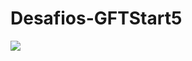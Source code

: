# Desafios-GFTStart5
<p align="# Desafios-GFTStart5 ">
<img src="http://img.shields.io/static/v1?label=STATUS&message=#Desafios-GFTStart5&color=GREEN&style=for-the-badge"/>
</p>
